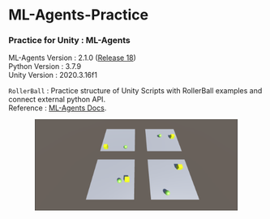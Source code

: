# ML-Agents-Practice
### Practice for Unity : ML-Agents

ML-Agents Version : 2.1.0 ([Release 18](https://github.com/Unity-Technologies/ml-agents))  
Python Version : 3.7.9  
Unity Version : 2020.3.16f1   

`RollerBall` : Practice structure of Unity Scripts with RollerBall examples and connect external python API.  
Reference : [ML-Agents Docs](https://github.com/Unity-Technologies/ml-agents/blob/release_18_docs/docs/Learning-Environment-Create-New.md).

<p align="center"><img src="/Rollerball.png" width = "400" ></p>


